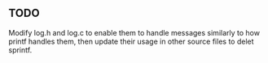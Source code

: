 

## TODO

Modify log.h and log.c to enable them to handle messages similarly to how printf handles them, then update their usage in other source files to delet sprintf.
